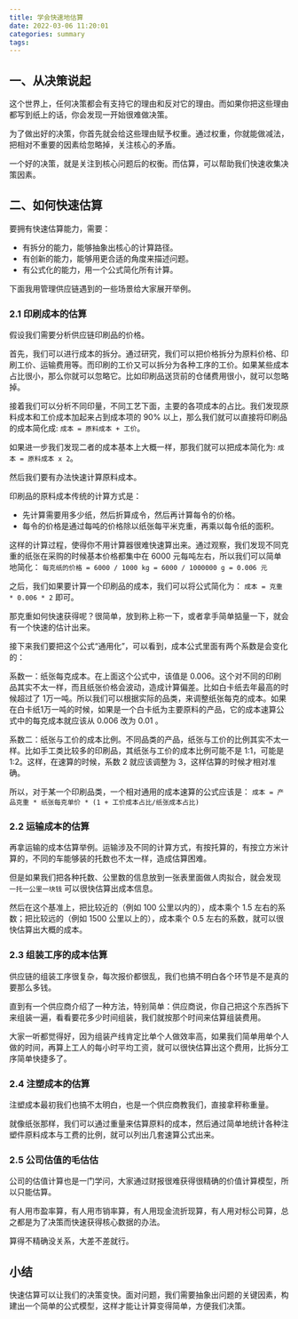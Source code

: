 ```yaml
---
title: 学会快速地估算
date: 2022-03-06 11:20:01
categories: summary
tags:
---
```


## 一、从决策说起

这个世界上，任何决策都会有支持它的理由和反对它的理由。而如果你把这些理由都写到纸上的话，你会发现一开始很难做决策。

为了做出好的决策，你首先就会给这些理由赋予权重。通过权重，你就能做减法，把相对不重要的因素给忽略掉，关注核心的矛盾。

一个好的决策，就是关注到核心问题后的权衡。而估算，可以帮助我们快速收集决策因素。

## 二、如何快速估算

要拥有快速估算能力，需要：

- 有拆分的能力，能够抽象出核心的计算路径。
- 有创新的能力，能够用更合适的角度来描述问题。
- 有公式化的能力，用一个公式简化所有计算。

下面我用管理供应链遇到的一些场景给大家展开举例。

### 2.1 印刷成本的估算

假设我们需要分析供应链印刷品的价格。

首先，我们可以进行成本的拆分。通过研究，我们可以把价格拆分为原料价格、印刷工价、运输费用等。而印刷的工价又可以拆分为各种工序的工价。如果某些成本占比很小，那么你就可以忽略它。比如印刷品送货前的仓储费用很小，就可以忽略掉。

接着我们可以分析不同印量，不同工艺下面，主要的各项成本的占比。我们发现原料成本和工价成本加起来占到成本项的 90% 以上，那么我们就可以直接将印刷品的成本简化成:
`成本 = 原料成本 + 工价`。

如果进一步我们发现二者的成本基本上大概一样，那我们就可以把成本简化为:
`成本 = 原料成本 x 2`。

然后我们要有办法快速计算原料成本。

印刷品的原料成本传统的计算方式是：
 * 先计算需要用多少纸，然后折算成令，然后再计算每令的价格。
 * 每令的价格是通过每吨的价格除以纸张每平米克重，再乘以每令纸的面积。

这样的计算过程，使得你不用计算器很难快速算出来。通过观察，我们发现不同克重的纸张在采购的时候基本价格都集中在 6000 元每吨左右，所以我们可以简单地简化：
`每克纸的价格 = 6000 / 1000 kg = 6000 / 1000000 g = 0.006 元`

之后，我们如果要计算一个印刷品的成本，我们可以将公式简化为：
`成本 = 克重 * 0.006 * 2` 即可。

那克重如何快速获得呢？很简单，放到称上称一下，或者拿手简单掂量一下，就会有一个快速的估计出来。

接下来我们要把这个公式“通用化”，可以看到，成本公式里面有两个系数是会变化的：

系数一：纸张每克成本。在上面这个公式中，该值是 0.006。这个对不同的印刷品其实不太一样，而且纸张价格会波动，造成计算偏差。比如白卡纸去年最高的时候超过了 1万一吨。所以我们可以根据实际的品类，来调整纸张每克的成本。如果在白卡纸1万一吨的时候，如果是一个白卡纸为主要原料的产品，它的成本速算公式中的每克成本就应该从 0.006 改为 0.01 。

系数二：纸张与工价的成本比例。不同品类的产品，纸张与工价的比例其实不太一样。比如手工类比较多的印刷品，其纸张与工价的成本比例可能不是 1:1，可能是 1:2。这样，在速算的时候，系数 2 就应该调整为 3，这样估算的时候才相对准确。

所以，对于某一个印刷品类，一个相对通用的成本速算的公式应该是：
`成本 = 产品克重 * 纸张每克单价 * (1 + 工价成本占比/纸张成本占比)`

### 2.2 运输成本的估算

再拿运输的成本估算举例。运输涉及不同的计算方式，有按托算的，有按立方米计算的，不同的车能够装的托数也不太一样，造成估算困难。

但是如果我们把各种托数、公里数的信息放到一张表里面做人肉拟合，就会发现 `一托一公里一块钱` 可以很快估算出成本信息。

然后在这个基准上，把比较近的（例如 100 公里以内的），成本乘个 1.5 左右的系数；把比较远的（例如 1500 公里以上的），成本乘个 0.5 左右的系数，就可以很快估算出大概的成本。

### 2.3 组装工序的成本估算

供应链的组装工序很复杂，每次报价都很乱，我们也搞不明白各个环节是不是真的要那么多钱。

直到有一个供应商介绍了一种方法，特别简单：供应商说，你自己把这个东西拆下来组装一遍，看看要花多少时间组装，我们就按那个时间来估算组装费用。

大家一听都觉得好，因为组装产线肯定比单个人做效率高，如果我们简单用单个人做的时间，再算上工人的每小时平均工资，就可以很快估算出这个费用，比拆分工序简单快捷多了。

### 2.4 注塑成本的估算

注塑成本最初我们也搞不太明白，也是一个供应商教我们，直接拿秤称重量。

就像纸张那样，我们可以通过重量来估算原料的成本，然后通过简单地统计各种注塑件原料成本与工费的比例，就可以列出几套速算公式出来。

### 2.5 公司估值的毛估估

公司的估值计算也是一门学问，大家通过财报很难获得很精确的价值计算模型，所以只能估算。

有人用市盈率算，有人用市销率算，有人用现金流折现算，有人用对标公司算，总之都是为了决策而快速获得核心数据的办法。

算得不精确没关系，大差不差就行。

## 小结

快速估算可以让我们的决策变快。面对问题，我们需要抽象出问题的关键因素，构建出一个简单的公式模型，这样才能让计算变得简单，方便我们决策。
